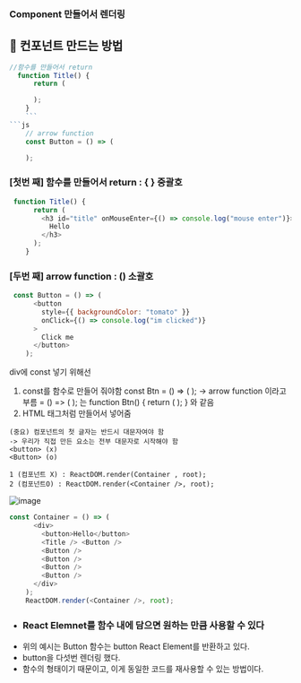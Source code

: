 ### Component 만들어서 렌더링

## 🙌 컨포넌트 만드는 방법
```js
//함수를 만들어서 return
  function Title() {
      return (

      );
    }
    ```
```js
    // arrow function
    const Button = () => (

    );
```
### [첫번 째] 함수를 만들어서 return : { } 중괄호

```js
 function Title() {
      return (
        <h3 id="title" onMouseEnter={() => console.log("mouse enter")}>
          Hello
        </h3>
      );
    }
```

### [두번 째] arrow function : () 소괄호
```js
 const Button = () => (
      <button
        style={{ backgroundColor: "tomato" }}
        onClick={() => console.log("im clicked")}
      >
        Click me
      </button>
    );
```

div에 const 넣기 위해선
1. const를 함수로 만들어 줘야함 const Btn = () => ( );
-> arrow function 이라고 부름
= () => ( ); 는 function Btn() { return ( ); } 와 같음
2. HTML 태그처럼 만들어서 넣어줌

``` 
(중요) 컴포넌트의 첫 글자는 반드시 대문자여야 함
-> 우리가 직접 만든 요소는 전부 대문자로 시작해야 함
<button> (x)
<Button> (o)

1 (컴포넌트 X) : ReactDOM.render(Container , root);
2 (컴포넌트O) : ReactDOM.render(<Container />, root);
``` 

![image](https://user-images.githubusercontent.com/86208370/176118614-63ab66b4-d6d9-4b4c-acaa-823e128223fd.png)
```js
const Container = () => (
      <div>
        <button>Hello</button>
        <Title /> <Button />
        <Button />
        <Button />
        <Button />
        <Button />
      </div>
    );
    ReactDOM.render(<Container />, root);
``` 
- <h3> React Elemnet를 함수 내에 담으면 원하는 만큼 사용할 수 있다 </h3>
- 위의 예시는 Button 함수는 button React Element를 반환하고 있다.
- button을 다섯번 렌더링 했다.
- 함수의 형태이기 때문이고, 이게 동일한 코드를 재사용할 수 있는 방법이다.

